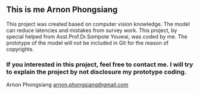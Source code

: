 ## This is me Arnon Phongsiang
This project was created based on computer vision knowledge. The model can reduce latencies and mistakes from survey work.
This project, by special helped from Asst.Prof.Dr.Sompote Youwai, was coded by me.
The prototype of the model will not be included in Git for the reason of copyrights.

### If you interested in this project, feel free to contact me. I will try to explain the project by not disclosure my prototype coding.
Arnon Phongsiang
arnon.phongsiang@gmail.com
